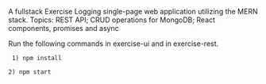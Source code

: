 A fullstack Exercise Logging single-page web application utilizing the MERN stack. 
Topics: REST API; CRUD operations for MongoDB; React components, promises and async

Run the following commands in exercise-ui and in exercise-rest.


``` 1) npm install```

``` 2) npm start ```
